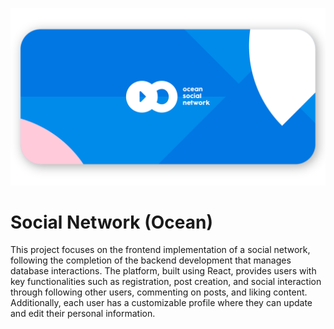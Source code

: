 !['banner'](./images/oc%20social%20network.svg)

# Social Network (Ocean)
This project focuses on the frontend implementation of a social network, following the completion of the backend development that manages database interactions. The platform, built using React, provides users with key functionalities such as registration, post creation, and social interaction through following other users, commenting on posts, and liking content. Additionally, each user has a customizable profile where they can update and edit their personal information.

